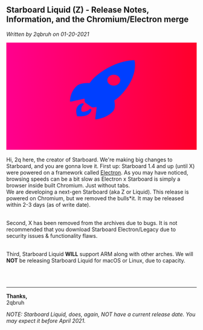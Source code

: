 ## Starboard Liquid (Z) - Release Notes, Information, and the Chromium/Electron merge
*Written by 2qbruh on 01-20-2021*

![Starboard Liquid thumbnail](https://github.com/starboardops/blog/raw/gh-pages/rocket.png)

Hi, 2q here, the creator of Starboard. We're making big changes to Starboard, and you are gonna love it.
First up:
Starboard 1.4 and up (until X) were powered on a framework called [Electron](https://electronjs.org). As you may have noticed,
browsing speeds can be a bit slow as Electron x Starboard is simply a browser inside built Chromium. Just without tabs.
<br>
We are developing a next-gen Starboard (aka Z or Liquid). This release is powered on Chromium, but we removed the bulls*it.
It may be released within 2-3 days (as of write date).
<br><br>

Second, X has been removed from the archives due to bugs. It is not recommended that you download Starboard Electron/Legacy due
to security issues & functionality flaws.
<br><br>

Third, Starboard Liquid **WILL** support ARM along with other arches. We will **NOT** be releasing Starboard Liquid for macOS or Linux, due
to capacity.
<br><br>

<br><hr>
**Thanks,**<br>
2qbruh

*NOTE: Starboard Liquid, does, again, NOT have a current release date. You may expect it before April 2021.*
